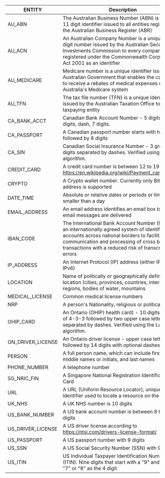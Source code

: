 |ENTITY| Description|
|------|------------|
|AU_ABN|The Australian Business Number (ABN) is a unique 11 digit identifier issued to all entities registered in the Australian Business Register (ABR)|
|AU_ACN|An Australian Company Number is a unique nine-digit number issued by the Australian Securities and Investments Commission to every company registered under the Commonwealth Corporations Act 2001 as an identifier|
|AU_MEDICARE|Medicare number is a unique identifier issued by Australian Government that enables the cardholder to receive a rebates of medical expenses under Australia's Medicare system|
|AU_TFN|The tax file number (TFN) is a unique identifier issued by the Australian Taxation Office to each taxpaying entity|
|CA_BANK_ACCT|Canadian Bank Account Number - 5 digits, dash, 3 digits, dash, 7 digits.|
|CA_PASSPORT|A Canadian passport number starts with two letters followed by 8 digits|
|CA_SIN|Canadian Social Insurance Number - 3 groups of 3 digits separated by dashes. Verified using the Luhn algorithm.|
|CREDIT_CARD|A credit card number is between 12 to 19 digits. https://en.wikipedia.org/wiki/Payment_card_number|
|CRYPTO|A Crypto wallet number. Currently only Bitcoin address is supported|
|DATE_TIME|Absolute or relative dates or periods or times smaller than a day|
|EMAIL_ADDRESS|An email address identifies an email box to which email messages are delivered|
|IBAN_CODE|The International Bank Account Number (IBAN) is an internationally agreed system of identifying bank accounts across national borders to facilitate the communication and processing of cross border transactions with a reduced risk of transcription errors|
|IP_ADDRESS|An Internet Protocol (IP) address (either IPv4 or IPv6)|
|LOCATION|Name of politically or geographically defined location (cities, provinces, countries, international regions, bodies of water, mountains|
|MEDICAL_LICENSE|Common medical license numbers|
|NRP|A person's Nationality, religious or political group|
|OHIP_CARD|An Ontario (OHIP) health card) - 10 digits in groups of 4-3-3 followed by two upper case letters separated by dashes. Verified using the Luhn algorithm.|
|ON_DRIVER_LICENSE|An Ontario driver license - upper case letter followed by 14 digits with optional dashes|
|PERSON|A full person name, which can include first names, middle names or initials, and last names|
|PHONE_NUMBER|A telephone number|
|SG_NRIC_FIN|A Singapore National Registration Identification Card|
|URL|A URL (Uniform Resource Locator), unique identifier used to locate a resource on the Internet|
|UK_NHS|A UK NHS number is 10 digits|
|US_BANK_NUMBER|A US bank account number is between 8 to 17 digits|
|US_DRIVER_LICENSE|A US driver license according to https://ntsi.com/drivers-license-format/|
|US_PASSPORT|A US passport number with 9 digits|
|US_SSN|A US Social Security Number (SSN) with 9 digits|
|US_ITIN|US Individual Taxpayer Identification Number (ITIN). Nine digits that start with a "9" and contain a "7" or "8" as the 4 digit|

